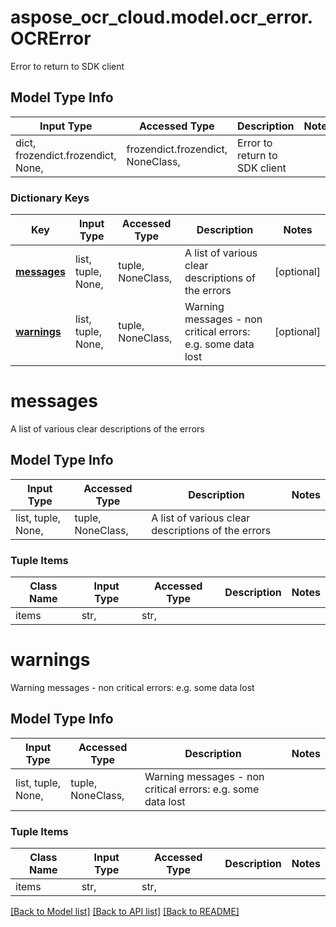 # aspose_ocr_cloud.model.ocr_error.OCRError

Error to return to SDK client

## Model Type Info
Input Type | Accessed Type | Description | Notes
------------ | ------------- | ------------- | -------------
dict, frozendict.frozendict, None,  | frozendict.frozendict, NoneClass,  | Error to return to SDK client | 

### Dictionary Keys
Key | Input Type | Accessed Type | Description | Notes
------------ | ------------- | ------------- | ------------- | -------------
**[messages](#messages)** | list, tuple, None,  | tuple, NoneClass,  | A list of various clear descriptions of the errors | [optional] 
**[warnings](#warnings)** | list, tuple, None,  | tuple, NoneClass,  | Warning messages - non critical errors: e.g. some data lost | [optional] 

# messages

A list of various clear descriptions of the errors

## Model Type Info
Input Type | Accessed Type | Description | Notes
------------ | ------------- | ------------- | -------------
list, tuple, None,  | tuple, NoneClass,  | A list of various clear descriptions of the errors | 

### Tuple Items
Class Name | Input Type | Accessed Type | Description | Notes
------------- | ------------- | ------------- | ------------- | -------------
items | str,  | str,  |  | 

# warnings

Warning messages - non critical errors: e.g. some data lost

## Model Type Info
Input Type | Accessed Type | Description | Notes
------------ | ------------- | ------------- | -------------
list, tuple, None,  | tuple, NoneClass,  | Warning messages - non critical errors: e.g. some data lost | 

### Tuple Items
Class Name | Input Type | Accessed Type | Description | Notes
------------- | ------------- | ------------- | ------------- | -------------
items | str,  | str,  |  | 

[[Back to Model list]](../../README.md#documentation-for-models) [[Back to API list]](../../README.md#documentation-for-api-endpoints) [[Back to README]](../../README.md)

